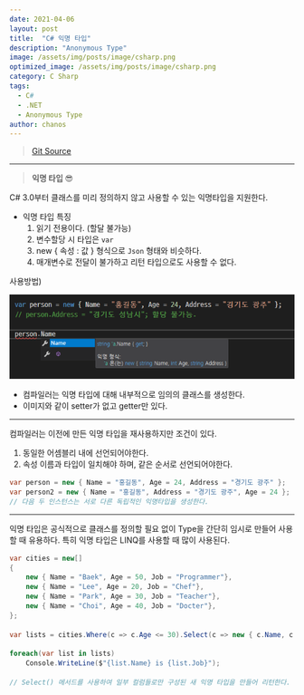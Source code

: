 ```yaml
---
date: 2021-04-06
layout: post
title:  "C# 익명 타입"
description: "Anonymous Type"
image: /assets/img/posts/image/csharp.png
optimized_image: /assets/img/posts/image/csharp.png
category: C Sharp
tags:
  - C#
  - .NET
  - Anonymous Type
author: chanos
---
```

>[Git Source](https://github.com/chanos-dev/blogcode/tree/master/21-0406)

---

> <b> 익명 타입 </b> 😎

C# 3.0부터 클래스를 미리 정의하지 않고 사용할 수 있는 익명타입을 지원한다.

- 익명 타입 특징
    1. 읽기 전용이다. (할달 불가능)
    2. 변수할당 시 타입은 `var`
    3. new { 속성 : 값 } 형식으로 `Json` 형태와 비슷하다.
    4. 매개변수로 전달이 불가하고 리턴 타입으로도 사용할 수 없다.

사용방법)

![use1](/assets/img/posts/2021-04-06/use1.png)
- 컴파일러는 익명 타입에 대해 내부적으로 임의의 클래스를 생성한다.
- 이미지와 같이 setter가 없고 getter만 있다.

---

컴파일러는 이전에 만든 익명 타입을 재사용하지만 조건이 있다.
1. 동일한 어셈블리 내에 선언되어야한다.
2. 속성 이름과 타입이 일치해야 하며, 같은 순서로 선언되어야한다.

```c#
var person = new { Name = "홍길동", Age = 24, Address = "경기도 광주" };
var person2 = new { Name = "홍길동", Address = "경기도 광주", Age = 24 };
// 다음 두 인스턴스는 서로 다른 독립적인 익명타입을 생성한다.
```

---

익명 타입은 공식적으로 클래스를 정의할 필요 없이 Type을 간단히 임시로 만들어 사용할 때 유용하다. 특히 익명 타입은 LINQ를 사용할 때 많이 사용된다.

```c#
var cities = new[]
{
    new { Name = "Baek", Age = 50, Job = "Programmer"},
    new { Name = "Lee", Age = 20, Job = "Chef"},
    new { Name = "Park", Age = 30, Job = "Teacher"},
    new { Name = "Choi", Age = 40, Job = "Docter"},
};

var lists = cities.Where(c => c.Age <= 30).Select(c => new { c.Name, c.Job });

foreach(var list in lists)
    Console.WriteLine($"{list.Name} is {list.Job}");

// Select() 메서드를 사용하여 일부 컬럼들로만 구성된 새 익명 타입을 만들어 리턴한다.
```